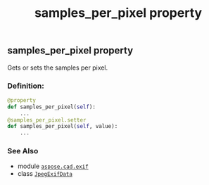 ﻿---
title: samples_per_pixel property
second_title: Aspose.CAD for Python via .NET API References
description: 
type: docs
weight: 1100
url: /python-net/aspose.cad.exif/jpegexifdata/samples_per_pixel/
is_root: false
---

## samples_per_pixel property


Gets or sets the samples per pixel.
### Definition:
```python
@property
def samples_per_pixel(self):
    ...
@samples_per_pixel.setter
def samples_per_pixel(self, value):
    ...
```

### See Also
* module [`aspose.cad.exif`](../../)
* class [`JpegExifData`](/cad/python-net/aspose.cad.exif/jpegexifdata)
